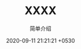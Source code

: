 ---
layout: page
title:  "XXXX"
subtitle: "简单介绍"
date:   2020-09-11 21:21:21 +0530
categories: ["抽象思维逻辑"]
---